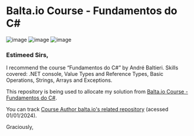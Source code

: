 # Balta.io Course - Fundamentos do C#

![image](https://img.shields.io/badge/C%23-239120?style=for-the-badge&logo=c-sharp&logoColor=white)
![image](https://img.shields.io/badge/.NET-5C2D91?style=for-the-badge&logo=.net&logoColor=white)
![image](https://img.shields.io/badge/Microsoft_SQL_Server-CC2927?style=for-the-badge&logo=microsoft-sql-server&logoColor=white)

### Estimeed Sirs,

I recommend the course “Fundamentos do C#” by André Baltieri. Skills covered: .NET console, Value Types and Reference Types, Basic Operations, Strings, Arrays and Exceptions.

This repository is being used to allocate my solution from [Balta.io Course - Fundamentos do C#](https://balta.io/cursos/fundamentos-csharp).

You can track [Course Author balta.io's related repository](https://github.com/balta-io/2801) (acessed 01/01/2024).

Graciously,
